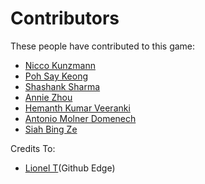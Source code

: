 Contributors
============

These people have contributed to this game:

- [Nicco Kunzmann](http://jugendprogrammiert.weebly.com/)
- [Poh Say Keong](https://github.com/PohSayKeong)
- [Shashank Sharma](https://github.com/shashank-sharma)
- [Annie Zhou](https://github.com/anniezhou301)
- [Hemanth Kumar Veeranki](https://github.com/harry-7/)
- [Antonio Molner Domenech](https://github.com/antoniomdk)
- [Siah Bing Ze](https://github.com/toxicdeath32)
 
Credits To:
- [Lionel T](http://codepen.io/elrumordelaluz/pen/XmygWX)(Github Edge)
